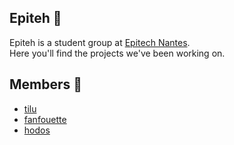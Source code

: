 ## Epiteh 🌿
Epiteh is a student group at [Epitech Nantes](https://www.epitech.eu/fr/ecole-informatique-nantes/?gad=1&gclid=CjwKCAjw6eWnBhAKEiwADpnw9gOxdlDSbAs156eiT-U2ob_YKbUaz12VmfdIFibAfIcF70Tlt1M1WhoCsgAQAvD_BwE).  
Here you'll find the projects we've been working on.

## Members 👥
- [tilu](https://github.com/TiluWeb)  
- [fanfouette](https://github.com/fanfouette)  
- [hodos](https://github.com/hodooos)  
